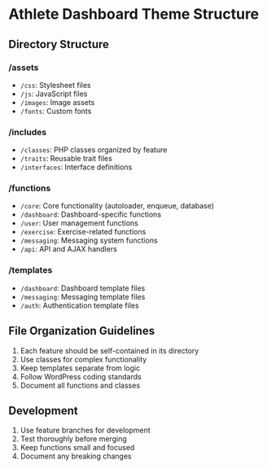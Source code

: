 # Athlete Dashboard Theme Structure

## Directory Structure

### /assets
- `/css`: Stylesheet files
- `/js`: JavaScript files
- `/images`: Image assets
- `/fonts`: Custom fonts

### /includes
- `/classes`: PHP classes organized by feature
- `/traits`: Reusable trait files
- `/interfaces`: Interface definitions

### /functions
- `/core`: Core functionality (autoloader, enqueue, database)
- `/dashboard`: Dashboard-specific functions
- `/user`: User management functions
- `/exercise`: Exercise-related functions
- `/messaging`: Messaging system functions
- `/api`: API and AJAX handlers

### /templates
- `/dashboard`: Dashboard template files
- `/messaging`: Messaging template files
- `/auth`: Authentication template files

## File Organization Guidelines

1. Each feature should be self-contained in its directory
2. Use classes for complex functionality
3. Keep templates separate from logic
4. Follow WordPress coding standards
5. Document all functions and classes

## Development

1. Use feature branches for development
2. Test thoroughly before merging
3. Keep functions small and focused
4. Document any breaking changes 